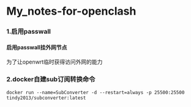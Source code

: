 # My_notes-for-openclash

### 1.启用passwall 
#### 启用passwall挂外网节点
为了让openwrt临时获得访问外网的能力
### 2.docker自建sub订阅转换命令
```shell title="shell"
docker run --name=SubConverter -d --restart=always -p 25500:25500 tindy2013/subconverter:latest
```